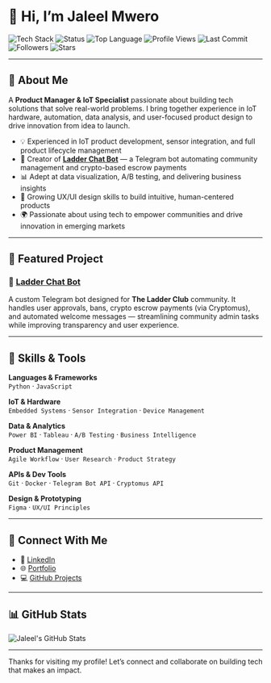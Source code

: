 # 👋 Hi, I’m Jaleel Mwero

![Tech Stack](https://img.shields.io/badge/Tech-IoT%20|%20Python%20|%20JavaScript-007acc?style=for-the-badge&logo=python&logoColor=white)
![Status](https://img.shields.io/badge/Open_to-Collaboration-brightgreen?style=for-the-badge&logo=Handshake&logoColor=white)
![Top Language](https://img.shields.io/github/languages/top/JaleelMwero/ladder-chat-bot?style=for-the-badge&color=purple&logo=github)
![Profile Views](https://komarev.com/ghpvc/?username=JaleelMwero&style=for-the-badge&color=grey)
![Last Commit](https://img.shields.io/github/last-commit/JaleelMwero/ladder-chat-bot?style=for-the-badge&logo=git&logoColor=white)
![Followers](https://img.shields.io/github/followers/JaleelMwero?style=for-the-badge&logo=github)
![Stars](https://img.shields.io/github/stars/JaleelMwero/ladder-chat-bot?style=for-the-badge&logo=Star&logoColor=white)

---

## 🚀 About Me

A **Product Manager & IoT Specialist** passionate about building tech solutions that solve real-world problems. I bring together experience in IoT hardware, automation, data analysis, and user-focused product design to drive innovation from idea to launch.

- 💡 Experienced in IoT product development, sensor integration, and full product lifecycle management  
- 🤖 Creator of [**Ladder Chat Bot**](https://github.com/JaleelMwero/ladder-chat-bot) — a Telegram bot automating community management and crypto-based escrow payments  
- 📊 Adept at data visualization, A/B testing, and delivering business insights  
- 🎨 Growing UX/UI design skills to build intuitive, human-centered products  
- 🌍 Passionate about using tech to empower communities and drive innovation in emerging markets

---

## 🔨 Featured Project

### 💬 [Ladder Chat Bot](https://github.com/JaleelMwero/ladder-chat-bot)

A custom Telegram bot designed for **The Ladder Club** community. It handles user approvals, bans, crypto escrow payments (via Cryptomus), and automated welcome messages — streamlining community admin tasks while improving transparency and user experience.

---

## 💼 Skills & Tools

**Languages & Frameworks**  
`Python` · `JavaScript`

**IoT & Hardware**  
`Embedded Systems` · `Sensor Integration` · `Device Management`

**Data & Analytics**  
`Power BI` · `Tableau` · `A/B Testing` · `Business Intelligence`

**Product Management**  
`Agile Workflow` · `User Research` · `Product Strategy`

**APIs & Dev Tools**  
`Git` · `Docker` · `Telegram Bot API` · `Cryptomus API`

**Design & Prototyping**  
`Figma` · `UX/UI Principles`

---

## 🔗 Connect With Me

- 💼 [LinkedIn](https://www.linkedin.com/in/jaleel-mwero-9a1319179/)  
- 🌐 [Portfolio](https://jaleelmwero.wixsite.com/jaleel-mwero)  
- 💻 [GitHub Projects](https://github.com/JaleelMwero)  

---

## 📊 GitHub Stats

![Jaleel's GitHub Stats](https://github-readme-stats.vercel.app/api?username=JaleelMwero&show_icons=true&theme=radical)

---

Thanks for visiting my profile! Let’s connect and collaborate on building tech that makes an impact.




<!--
**JaleelMwero/JaleelMwero** is a ✨ _special_ ✨ repository because its `README.md` (this file) appears on your GitHub profile.

Here are some ideas to get you started:

- 🔭 I’m currently working on ...
- 🌱 I’m currently learning ...
- 👯 I’m looking to collaborate on ...
- 🤔 I’m looking for help with ...
- 💬 Ask me about ...
- 📫 How to reach me: ...
- 😄 Pronouns: ...
- ⚡ Fun fact: ...
-->
